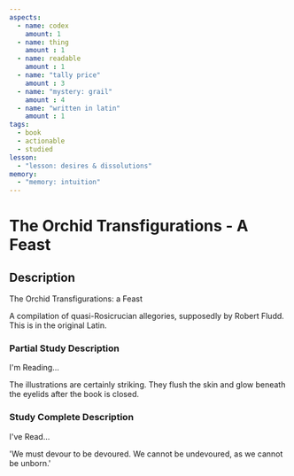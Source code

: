 ```yaml
---
aspects: 
  - name: codex
    amount: 1
  - name: thing
    amount : 1
  - name: readable
    amount : 1
  - name: "tally price"
    amount : 3
  - name: "mystery: grail"
    amount : 4
  - name: "written in latin"
    amount : 1
tags:
  - book
  - actionable
  - studied
lesson:
  - "lesson: desires & dissolutions"
memory:
  - "memory: intuition"
---
```


# The Orchid Transfigurations - A Feast

## Description
The Orchid Transfigurations: a Feast

A compilation of quasi-Rosicrucian allegories, supposedly by Robert Fludd. This is in the original Latin.
### Partial Study Description
I'm Reading...

The illustrations are certainly striking. They flush the skin and glow beneath the eyelids after the book is closed. 
### Study Complete Description
I've Read...

'We must devour to be devoured. We cannot be undevoured, as we cannot be unborn.'